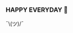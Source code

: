 ### HAPPY EVERYDAY 🌱

¯\\(ツ)/¯

<!-- <img src="https://simpleicons.org/icons/javascript.svg-F7DF1E?style=flat-square&logo=JavaScript&logoColor=black"/>

https://img.shields.io/badge/<LABEL>-<MESSAGE>-<COLOR> -->
  


<!--
**Issac0126/Issac0126** is a ✨ _special_ ✨ repository because its `README.md` (this file) appears on your GitHub profile.

Here are some ideas to get you started:

- 🔭 I’m currently working on ...
- 🌱 I’m currently learning ...
- 👯 I’m looking to collaborate on ...
- 🤔 I’m looking for help with ...
- 💬 Ask me about ...
- 📫 How to reach me: ...
- 😄 Pronouns: ...
- ⚡ Fun fact: ...
-->
